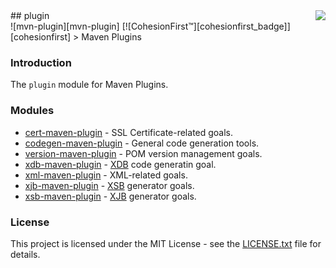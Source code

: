 <img src="https://www.cohesionfirst.org/logo.png" align="right"/>
## plugin<br>![mvn-plugin][mvn-plugin] [![CohesionFirst™][cohesionfirst_badge]][cohesionfirst]
> Maven Plugins

### Introduction

The `plugin` module for Maven Plugins.

### Modules

* [cert-maven-plugin][cert-maven-plugin] - SSL Certificate-related goals.
* [codegen-maven-plugin][codegen-maven-plugin] - General code generation tools.
* [version-maven-plugin][version-maven-plugin] - POM version management goals.
* [xdb-maven-plugin][xdb-maven-plugin] - [XDB][xdb] code generatin goal.
* [xml-maven-plugin][xml-maven-plugin] - XML-related goals.
* [xjb-maven-plugin][xjb-maven-plugin] - [XSB][xsb] generator goals.
* [xsb-maven-plugin][xsb-maven-plugin] - [XJB][xjb] generator goals.

### License

This project is licensed under the MIT License - see the [LICENSE.txt](LICENSE.txt) file for details.

[cert-maven-plugin]: https://github.com/SevaSafris/cert-maven-plugin#cert-maven-plugin-
[codegen-maven-plugin]: https://github.com/SevaSafris/codegen-maven-plugin#codegen-maven-plugin-
[cohesionfirst]: https://www.cohesionfirst.com/
[cohesionfirst_badge]: https://img.shields.io/badge/CohesionFirst%E2%84%A2--blue.svg
[mvn-plugin]: https://img.shields.io/badge/mvn-plugin-lightgrey.svg
[version-maven-plugin]: https://github.com/SevaSafris/version-maven-plugin#version-maven-plugin-
[xdb-maven-plugin]: https://github.com/SevaSafris/xdb-maven-plugin#xdb-maven-plugin-
[xdb]: https://github.com/SevaSafris/xdb
[xjb-maven-plugin]: https://github.com/SevaSafris/xjb-maven-plugin#xjb-maven-plugin-
[xjb]: https://github.com/SevaSafris/xjb
[xml-maven-plugin]: https://github.com/SevaSafris/xml-maven-plugin#xsb-maven-plugin-
[xsb-maven-plugin]: https://github.com/SevaSafris/xsb-maven-plugin#xsb-maven-plugin-
[xsb]: https://github.com/SevaSafris/xsb